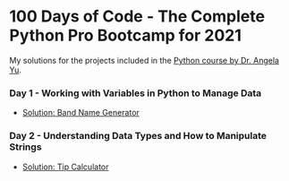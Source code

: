 # 100 Days of Code - The Complete Python Pro Bootcamp for 2021

My solutions for the projects included in the [Python course by Dr. Angela Yu](https://www.udemy.com/course/100-days-of-code/).

### Day 1 - Working with Variables in Python to Manage Data
* [Solution: Band Name Generator](day01/.)

### Day 2 - Understanding Data Types and How to Manipulate Strings
* [Solution: Tip Calculator](day02/.)
